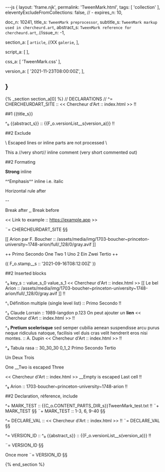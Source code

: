 ---js
{
  layout:   'frame.njk',
  permalink: 'TweenMark.html',
  tags:    [ 'collection' ],
  eleventyExcludeFromCollections: false,
  // - expires_n: 10,

  doc_n:    10241,
  title_s:   `TweenMark preprocessor`,
  subtitle_s: `TweenMark markup used in chercheurd.art`,
  abstract_s: `TweenMark reference for chercheurd.art`,
  //issue_n:   -1,

  section_a:
  [
   `article`,
   //XX `galerie`,
  ],

  script_a:
  [
  ],

  css_a:
  [
   'TweenMark.css'
  ],

  version_a:
  [
   '2021-11-23T08:00:00Z',
  ],
  
}
---
{% _section section_a[0] %}
// DECLARATIONS //
^= CHERCHEURDART_SITE  :: << Chercheur d'Art  ::  index.html >> !!



##1 {{title_s}}

^₀  {{abstract_s}}  ::  {{F_o.versionList__s(version_a)}} !!


##2 Exclude

\\
Escaped lines or inline parts are not processed
\\

This a //very short// inline comment (very short commented out)

##2 Formating

**Strong** inline


^^Emphasis^^ inline i.e. italic


Horizontal rule after 

--

Break after  ,,
Break before


<< Link to example  ::  https://example.app >>

¨= CHERCHEURDART_SITE §§


[[ Arion par F. Boucher  ::  /assets/media/img/1703-boucher~princeton-university~1748-arion/full/_128/0/gray.avif ]]


++
Primo
Secondo
  One
  Two
    1
      Uno
    2
      Ein
      Zwei
Tertio
++


(( F_o.stamp__s  ::  '2021-09-16T08:12:00Z' ))


##2 Inserted blocks

^₀  key_s ::
value_s_0
value_s_1
<< Chercheur d'Art  ::  index.html >>
[[ Le bel Arion  ::  /assets/media/img/1703-boucher~princeton-university~1748-arion/full/_128/0/gray.avif ]] !!


^₁  Définition multiple (single level list) ::
Primo
Secondo !!


^₂  Claude Lorrain ::
1989-langdon
p.123
On peut ajouter un **lien**
<< Chercheur d'Art  ::  index.html >> !!


^₃  **Pretium scelerisque** sed semper cubilia aenean suspendisse arcu purus neque ridiculus natoque, facilisis vel duis cras velit hendrerit eros nisi montes. ::
A. Dupin
<< Chercheur d'Art  ::  index.html >> !!


^₄  Tabula rasa ::
30_30_30 0_1_2
Primo
Secondo
Tertio

Un
Deux
Trois

One
__Two is escaped
Three

<< Chercheur d'Art  ::  index.html >>
__Empty is escaped
Last cell !!


^₉  Arion  ::
1703-boucher~princeton-university~1748-arion !!




##2 Declaration, réference, include

^+  MARK_TEST  ::  {{C_o.CONTENT_PARTS_DIR_s}}TweenMark_test.txt !!
¨+  MARK_TEST  §§
¨+  MARK_TEST  ::  1-3, 6, 9-40 §§


^=  DECLARE_VAL  :: << Chercheur d'Art  ::  index.html >> !!
¨=  DECLARE_VAL  §§


^=  VERSION_ID  ::
^₀  {{abstract_s}}  ::
{{F_o.versionList__s(version_a)}} !!

¨=  VERSION_ID  §§

Once more
¨=  VERSION_ID  §§

{% end_section %}
